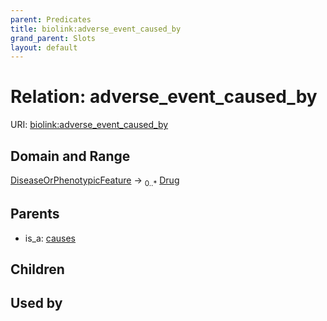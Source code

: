 ```yaml
---
parent: Predicates
title: biolink:adverse_event_caused_by
grand_parent: Slots
layout: default
---
```


# Relation: adverse_event_caused_by




URI: [biolink:adverse_event_caused_by](https://w3id.org/biolink/vocab/adverse_event_caused_by)

## Domain and Range

[DiseaseOrPhenotypicFeature](DiseaseOrPhenotypicFeature.md) ->  <sub>0..\*</sub> [Drug](Drug.md)

## Parents

 *  is_a: [causes](causes.md)

## Children


## Used by

